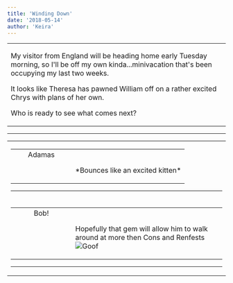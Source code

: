 ```yaml
---
title: 'Winding Down'
date: '2018-05-14'
author: 'Keira'
---
```


<div>
<!-- Main content here -->
<table border="0" class="post"><tbody><tr><td>
   
   <div class="post_body">
       <p>My visitor from England will be heading home early Tuesday morning, so I'll be off my own kinda...minivacation that's been occupying my last two weeks.</p><p>It looks like Theresa has pawned William off on a rather excited Chrys with plans of her own.</p><p>Who is ready to see what comes next?</p>
   </div>
   </td></tr>
   </tbody></table><hr><table style="width:100%; border:0;" class="comment_table"><tbody><tr><td width="100%"><a name=""> </a><div style="width:100%;" class="comment"><table border="0" width="100%"><tbody><tr><td align="center" valign="top" width="125">
<span class="comment_title"><center>Adamas<br></center><a name="3115">&nbsp;</a></span><br>
<center><img src="https://www.gravatar.com/avatar.php?gravatar_id=63b5da7dbecbf4a2fac891b8f15ccbc4&amp;default=http%3A%2F%2Fmysteriesofthearcana.com%2Ftemplates%2Fmain%2Fimages%2Favatar.gif&amp;size=80&amp;rating=g" border="0" alt=""></center>
</td>
<td valign="top">


<p class="comment_text"> </p><p class="comment_text"><br> *Bounces like an excited kitten*<br></p>
 

</td></tr></tbody></table>
<hr></div></td></tr><tr><td width="100%"><a name=""> </a><div style="width:100%;" class="comment"><table border="0" width="100%"><tbody><tr><td align="center" valign="top" width="125">
<span class="comment_title"><center>Bob!<br></center><a name="3116">&nbsp;</a></span><br>
<center><img src="https://www.gravatar.com/avatar.php?gravatar_id=08a6a802a25c9f74bf5610391388fc12&amp;default=http%3A%2F%2Fmysteriesofthearcana.com%2Ftemplates%2Fmain%2Fimages%2Favatar.gif&amp;size=80&amp;rating=g" border="0" alt=""></center>
</td>
<td valign="top">


<p class="comment_text"> </p><p class="comment_text"><br> Hopefully that gem will allow him to walk around at more then Cons and Renfests&nbsp; &nbsp;<img src="/smilies/goof.gif" alt="Goof" border="0"></p>
 

</td></tr></tbody></table>
<hr></div></td></tr></tbody></table>
<!-- End main content -->
              </div>
